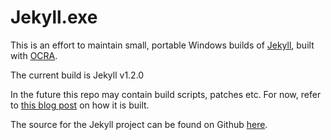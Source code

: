 Jekyll.exe
==========

This is an effort to maintain small, portable Windows builds of [Jekyll](http://jekyllrb.com), built with [OCRA](http://ocra.rubyforge.org).

The current build is Jekyll v1.2.0

In the future this repo may contain build scripts, patches etc. For now, refer to [this blog post](http://www.nickw.it/jekyll-dot-exe/) on how it is built.

The source for the Jekyll project can be found on Github [here](https://github.com/mojombo/jekyll).

